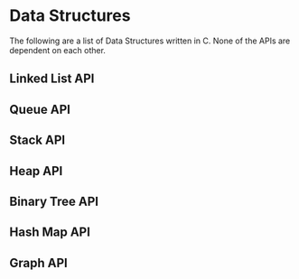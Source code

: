 # Data Structures

The following are a list of Data Structures written in C. None of the APIs are dependent on each other.

## Linked List API

## Queue API

## Stack API

## Heap API

## Binary Tree API

## Hash Map API

## Graph API
